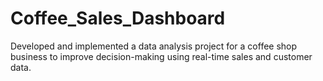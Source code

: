 # Coffee_Sales_Dashboard
Developed and implemented a data analysis project for a coffee shop business to improve decision-making using real-time sales and customer data.
